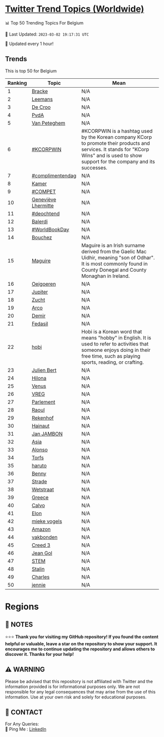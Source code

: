 [Twitter Trend Topics (Worldwide)](https://github.com/ErcinDedeoglu/Twitter-Trend-Topics)
==========


📊 Top 50 Trending Topics For Belgium

📆 Last Updated: `2023-03-02 19:17:31 UTC`

🔧 Updated every 1 hour!


## Trends

This is top 50 for Belgium

| Ranking | Topic | Mean |
| ------- | ------------ | ------------ |
| 1 | [Bracke](http://twitter.com/search?q=Bracke) | N/A |
| 2 | [Leemans](http://twitter.com/search?q=Leemans) | N/A |
| 3 | [De Croo](http://twitter.com/search?q=De+Croo) | N/A |
| 4 | [PvdA](http://twitter.com/search?q=PvdA) | N/A |
| 5 | [Van Peteghem](http://twitter.com/search?q=Van+Peteghem) | N/A |
| 6 | [#KCORPWIN](http://twitter.com/search?q=%23KCORPWIN) | #KCORPWIN is a hashtag used by the Korean company KCorp to promote their products and services. It stands for "KCorp Wins" and is used to show support for the company and its successes. |
| 7 | [#complimentendag](http://twitter.com/search?q=%23complimentendag) | N/A |
| 8 | [Kamer](http://twitter.com/search?q=Kamer) | N/A |
| 9 | [#COMPET](http://twitter.com/search?q=%23COMPET) | N/A |
| 10 | [Geneviève Lhermitte](http://twitter.com/search?q=Genevi%c3%a8ve+Lhermitte) | N/A |
| 11 | [#deochtend](http://twitter.com/search?q=%23deochtend) | N/A |
| 12 | [Balerdi](http://twitter.com/search?q=Balerdi) | N/A |
| 13 | [#WorldBookDay](http://twitter.com/search?q=%23WorldBookDay) | N/A |
| 14 | [Bouchez](http://twitter.com/search?q=Bouchez) | N/A |
| 15 | [Maguire](http://twitter.com/search?q=Maguire) | Maguire is an Irish surname derived from the Gaelic Mac Uidhir, meaning "son of Odhar". It is most commonly found in County Donegal and County Monaghan in Ireland. |
| 16 | [Oeigoeren](http://twitter.com/search?q=Oeigoeren) | N/A |
| 17 | [Jupiter](http://twitter.com/search?q=Jupiter) | N/A |
| 18 | [Zucht](http://twitter.com/search?q=Zucht) | N/A |
| 19 | [Arco](http://twitter.com/search?q=Arco) | N/A |
| 20 | [Demir](http://twitter.com/search?q=Demir) | N/A |
| 21 | [Fedasil](http://twitter.com/search?q=Fedasil) | N/A |
| 22 | [hobi](http://twitter.com/search?q=hobi) | Hobi is a Korean word that means "hobby" in English. It is used to refer to activities that someone enjoys doing in their free time, such as playing sports, reading, or crafting. |
| 23 | [Julien Bert](http://twitter.com/search?q=Julien+Bert) | N/A |
| 24 | [Hilona](http://twitter.com/search?q=Hilona) | N/A |
| 25 | [Venus](http://twitter.com/search?q=Venus) | N/A |
| 26 | [VREG](http://twitter.com/search?q=VREG) | N/A |
| 27 | [Parlement](http://twitter.com/search?q=Parlement) | N/A |
| 28 | [Raoul](http://twitter.com/search?q=Raoul) | N/A |
| 29 | [Rekenhof](http://twitter.com/search?q=Rekenhof) | N/A |
| 30 | [Hainaut](http://twitter.com/search?q=Hainaut) | N/A |
| 31 | [Jan JAMBON](http://twitter.com/search?q=Jan+JAMBON) | N/A |
| 32 | [Asia](http://twitter.com/search?q=Asia) | N/A |
| 33 | [Alonso](http://twitter.com/search?q=Alonso) | N/A |
| 34 | [Torfs](http://twitter.com/search?q=Torfs) | N/A |
| 35 | [haruto](http://twitter.com/search?q=haruto) | N/A |
| 36 | [Benny](http://twitter.com/search?q=Benny) | N/A |
| 37 | [Strade](http://twitter.com/search?q=Strade) | N/A |
| 38 | [Wetstraat](http://twitter.com/search?q=Wetstraat) | N/A |
| 39 | [Greece](http://twitter.com/search?q=Greece) | N/A |
| 40 | [Calvo](http://twitter.com/search?q=Calvo) | N/A |
| 41 | [Elon](http://twitter.com/search?q=Elon) | N/A |
| 42 | [mieke vogels](http://twitter.com/search?q=mieke+vogels) | N/A |
| 43 | [Amazon](http://twitter.com/search?q=Amazon) | N/A |
| 44 | [vakbonden](http://twitter.com/search?q=vakbonden) | N/A |
| 45 | [Creed 3](http://twitter.com/search?q=Creed+3) | N/A |
| 46 | [Jean Gol](http://twitter.com/search?q=Jean+Gol) | N/A |
| 47 | [STEM](http://twitter.com/search?q=STEM) | N/A |
| 48 | [Stalin](http://twitter.com/search?q=Stalin) | N/A |
| 49 | [Charles](http://twitter.com/search?q=Charles) | N/A |
| 50 | [jennie](http://twitter.com/search?q=jennie) | N/A |



# Regions




## 📝 NOTES

⭐⭐⭐ **Thank you for visiting my GitHub repository! If you found the content helpful or valuable, leave a star on the repository to show your support. It encourages me to continue updating the repository and allows others to discover it. Thanks for your help!**


## ⚠️ WARNING

Please be advised that this repository is not affiliated with Twitter and the information provided is for informational purposes only. We are not responsible for any legal consequences that may arise from the use of this information. Use at your own risk and solely for educational purposes.


## 📨 CONTACT

 For Any Queries:  
            🏓 Ping Me : [LinkedIn](https://www.linkedin.com/in/ercindedeoglu/)
